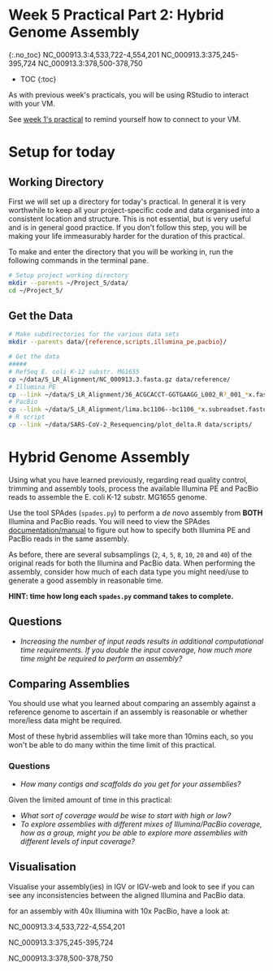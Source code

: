 # Week 5 Practical Part 2: Hybrid Genome Assembly
{:.no_toc}
NC_000913.3:4,533,722-4,554,201
NC_000913.3:375,245-395,724
NC_000913.3:378,500-378,750
* TOC
{:toc}

As with previous week's practicals, you will be using RStudio to interact with your VM.

See [week 1's practical](../Bash_Practicals/1_IntroBash.md#rstudio) to remind yourself how to connect to your VM.

# Setup for today

## Working Directory

First we will set up a directory for today's practical.
In general it is very worthwhile to keep all your project-specific code and data organised into a consistent location and structure.
This is not essential, but is very useful and is in general good practice.
If you don't follow this step, you will be making your life immeasurably harder for the duration of this practical.

To make and enter the directory that you will be working in, run the following commands in the terminal pane.

```bash
# Setup project working directory
mkdir --parents ~/Project_5/data/
cd ~/Project_5/
```

## Get the Data

```bash
# Make subdirectories for the various data sets
mkdir --parents data/{reference,scripts,illumina_pe,pacbio}/

# Get the data
#####
# RefSeq E. coli K-12 substr. MG1655
cp ~/data/S_LR_Alignment/NC_000913.3.fasta.gz data/reference/
# Illumina PE
cp --link ~/data/S_LR_Alignment/36_ACGCACCT-GGTGAAGG_L002_R?_001_*x.fastq.gz data/illumina_pe/
# PacBio
cp --link ~/data/S_LR_Alignment/lima.bc1106--bc1106_*x.subreadset.fastq.gz data/pacbio/
# R script
cp --link ~/data/SARS-CoV-2_Resequencing/plot_delta.R data/scripts/
```

# Hybrid Genome Assembly

Using what you have learned previously, regarding read quality control, trimming and assembly tools, process the available Illumina PE and PacBio reads to assemble the E. coli K-12 substr. MG1655 genome.

Use the tool SPAdes (`spades.py`) to perform a _de novo_ assembly from **BOTH** Illumina and PacBio reads.
You will need to view the SPAdes [documentation/manual](https://github.com/ablab/spades/blob/spades_3.15.2/README.md#pacbio) to figure out how to specify both Illumina PE and PacBio reads in the same assembly.

As before, there are several subsamplings (`2`, `4`, `5`, `8`, `10`, `20` and `40`) of the original reads for both the Illumina and PacBio data.
When performing the assembly, consider how much of each data type you might need/use to generate a good assembly in reasonable time.

**HINT: time how long each `spades.py` command takes to complete.**

## Questions

 - *Increasing the number of input reads results in additional computational time requirements. If you double the input coverage, how much more time might be required to perform an assembly?*

## Comparing Assemblies

You should use what you learned about comparing an assembly against a reference genome to ascertain if an assembly is reasonable or whether more/less data might be required.

Most of these hybrid assemblies will take more than 10mins each, so you won't be able to do many within the time limit of this practical.

### Questions

 - *How many contigs and scaffolds do you get for your assemblies?*

Given the limited amount of time in this practical:

 - *What sort of coverage would be wise to start with high or low?*
 - *To explore assemblies with different mixes of Illumina/PacBio coverage, how as a group, might you be able to explore more assemblies with different levels of input coverage?*

## Visualisation

Visualise your assembly(ies) in IGV or IGV-web and look to see if you can see any inconsistencies between the aligned Illumina and PacBio data.

for an assembly with 40x Illiumina with 10x PacBio, have a look at:

NC_000913.3:4,533,722-4,554,201

NC_000913.3:375,245-395,724

NC_000913.3:378,500-378,750

<!--

Sample command line for hybrid assembly.

```bash
ILLUMINA_COV=2
PACBIO_COV=2

mkdir --parents de_novo_hybrid

time spades.py \
  --threads 2 \
  -o de_novo_illumina/36_ACGCACCT-GGTGAAGG_L002_${ILLUMINA_COV}x_${PACBIO_COV}x \
  -1 data/illumina_pe/36_ACGCACCT-GGTGAAGG_L002_R1_001_${ILLUMINA_COV}x.fastq.gz \
  -2 data/illumina_pe/36_ACGCACCT-GGTGAAGG_L002_R2_001_${ILLUMINA_COV}x.fastq.gz \
  --pacbio data/pacbio/lima.bc1106--bc1106_${PACBIO_COV}x.subreadset.fastq.gz \
| tee de_novo_hybrid/36_ACGCACCT-GGTGAAGG_L002_${ILLUMINA_COV}x_${PACBIO_COV}x.log
```
-->
